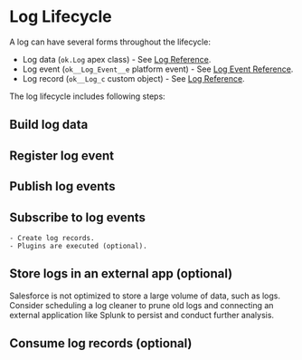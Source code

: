# Log Lifecycle

A log can have several forms throughout the lifecycle:

-   Log data (`ok.Log` apex class) - See [Log Reference](../../reference/Log.md).
-   Log event (`ok__Log_Event__e` platform event) - See [Log Event Reference](../../reference/ok__Log_Event__e.md).
-   Log record (`ok__Log_c` custom object) - See [Log Reference](../../reference/ok__Log__c.md).

The log lifecycle includes following steps:

## Build log data

## Register log event

## Publish log events

## Subscribe to log events

    - Create log records.
    - Plugins are executed (optional).

## Store logs in an external app (optional)

Salesforce is not optimized to store a large volume of data, such as logs.
Consider scheduling a log cleaner to prune old logs and connecting an external application like Splunk to persist and conduct further analysis.

## Consume log records (optional)
